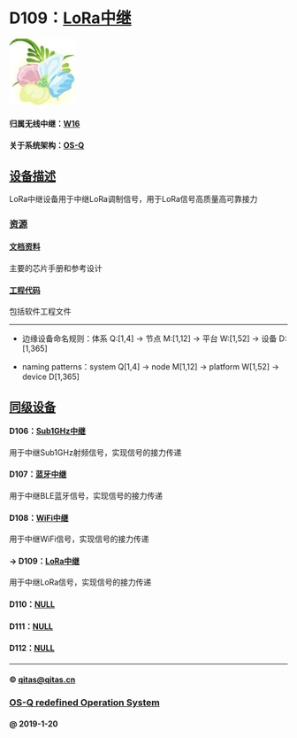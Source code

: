 ﻿# D109：[LoRa中继](https://github.com/OS-Q/D109)

[![sites](OS-Q/OS-Q.png)](http://www.OS-Q.com)

#### 归属无线中继：[W16](https://github.com/OS-Q/W16)

#### 关于系统架构：[OS-Q](https://github.com/OS-Q/OS-Q)

## [设备描述](https://github.com/OS-Q/D109/wiki) 

LoRa中继设备用于中继LoRa调制信号，用于LoRa信号高质量高可靠接力

### [资源](OS-Q/)

#### [文档资料](docs/)

主要的芯片手册和参考设计

#### [工程代码](project/)

包括软件工程文件


---

- 边缘设备命名规则：体系 Q:[1,4] -> 节点 M:[1,12] -> 平台 W:[1,52] -> 设备 D:[1,365]

- naming patterns：system Q[1,4] -> node M[1,12] -> platform W[1,52] -> device D[1,365]

## [同级设备](https://github.com/OS-Q/W16/wiki) 

#### D106：[Sub1GHz中继](https://github.com/OS-Q/D106)

用于中继Sub1GHz射频信号，实现信号的接力传递

#### D107：[蓝牙中继](https://github.com/OS-Q/D107)

用于中继BLE蓝牙信号，实现信号的接力传递

#### D108：[WiFi中继](https://github.com/OS-Q/D108)

用于中继WiFi信号，实现信号的接力传递

#### -> D109：[LoRa中继](https://github.com/OS-Q/D109)

用于中继LoRa信号，实现信号的接力传递

#### D110：[NULL](https://github.com/OS-Q/D110)



#### D111：[NULL](https://github.com/OS-Q/D111)



#### D112：[NULL](https://github.com/OS-Q/D112)



---

####  © qitas@qitas.cn
###  [OS-Q redefined Operation System](http://www.OS-Q.com)
####  @ 2019-1-20

